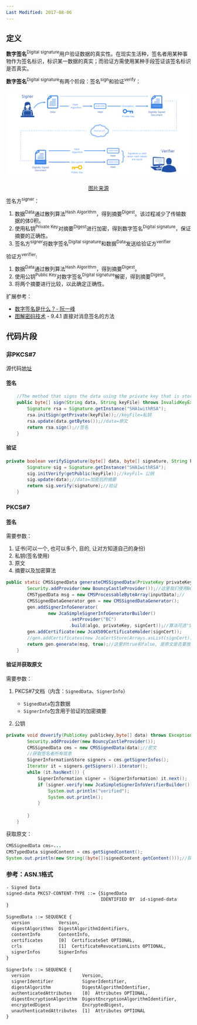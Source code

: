 ```yaml
---
Last Modified: 2017-08-06
---
```


## 定义

**数字签名**<sup>Digital signature</sup>用户验证数据的真实性。在现实生活种，签名者用某种事物作为签名标识，标识某一数据的真实；而验证方需使用某种手段签证该签名标识是否真实。

**数字签名**<sup>Digital signature</sup>有两个阶段：签名<sup>sign</sup>和验证<sup>verify</sup>：

![Image for post](https://raw.githubusercontent.com/caliburn1994/caliburn1994.github.io/master/images/image-202105300236.png)

<p style="text-align: center;"><a href="https://medium.com/@meruja/digital-signature-generation-75cc63b7e1b4">图片来源</a></p>

签名方<sup>signer</sup>：

1. 数据<sup>Data</sup>通过散列算法<sup>Hash Algorithm</sup>，得到摘要<sup>Digest</sup>。该过程减少了传输数据的体0积。
2. 使用私钥<sup>Private Key</sup>对摘要<sup>Digest</sup>进行加密，得到数字签名<sup>Digital signature</sup>，保证摘要的正确性。
3. 签名方<sup>signer</sup>将数字签名<sup>Digital signature</sup>和数据<sup>Data</sup>发送给验证方<sup>verifier</sup>

验证方<sup>verifier</sup>:

1. 数据<sup>Data</sup>通过散列算法<sup>Hash Algorithm</sup>，得到摘要<sup>Digest</sup>。
2. 使用公钥<sup>Public Key</sup>对数字签名<sup>Digital signature</sup>解密，得到摘要<sup>Digest</sup>。
3. 将两个摘要进行比较，以此确定正确性。

扩展参考：

- [数字签名是什么？- 阮一峰](http://www.ruanyifeng.com/blog/2011/08/what_is_a_digital_signature.html)
- [图解密码技术](https://www.ituring.com.cn/book/1737) -  9.4.1 直接对消息签名的方法

## 代码片段

### 非PKCS#7

源代码[地址](https://www.mkyong.com/java/java-digital-signatures-example/)

#### 签名

```java
	//The method that signs the data using the private key that is stored in keyFile path
	public byte[] sign(String data, String keyFile) throws InvalidKeyException, Exception{
		Signature rsa = Signature.getInstance("SHA1withRSA");
		rsa.initSign(getPrivate(keyFile));//keyFile=私钥
		rsa.update(data.getBytes());//data=原文
		return rsa.sign();//签名
	}
```

#### 验证

```java
private boolean verifySignature(byte[] data, byte[] signature, String keyFile) throws Exception {
		Signature sig = Signature.getInstance("SHA1withRSA");
		sig.initVerify(getPublic(keyFile));//keyFil= 公钥
		sig.update(data);//data=加密后的摘要
		return sig.verify(signature);//验证
	}
```
### PKCS#7

#### 签名

需要参数：

1.  证书(可以一个, 也可以多个, 目的, 让对方知道自己的身份)
2.  私钥(签名使用)
3.  原文
4.  摘要以及加密算法


```java
public static CMSSignedData generateCMSSignedData(PrivateKey privateKey, X509Certificate signCert, byte[] inputData, String algo)throws Exception {
		Security.addProvider(new BouncyCastleProvider());//这里我们使用BC的代码库
		CMSTypedData msg = new CMSProcessableByteArray(inputData);//
		CMSSignedDataGenerator gen = new CMSSignedDataGenerator();
		gen.addSignerInfoGenerator(
				new JcaSimpleSignerInfoGeneratorBuilder()
						.setProvider("BC")
						.build(algo, privateKey, signCert));//算法可选"SHA1withRSA"
		gen.addCertificate(new JcaX509CertificateHolder(signCert));
		//gen.addCertificates(new JcaCertStore(Arrays.asList(signCert))); 添加若干个证书时候用
		return gen.generate(msg, true);//这里的true和false, 是原文是否要放在CMSSignedData里
	}
```

#### 验证并获取原文

需要参数：

1. PKCS#7文档（内含：`SignedData`、`SignerInfo`）
   - `SignedData`包含数据
   - `SignerInfo`包含用于验证的加密摘要

2. 公钥

```java
private void doverify(PublicKey publickey,byte[] data) throws Exception {
		Security.addProvider(new BouncyCastleProvider());
		CMSSignedData cms = new CMSSignedData(data);//密文
		//获取签名者所有信息
		SignerInformationStore signers = cms.getSignerInfos();
		Iterator it = signers.getSigners().iterator();
		while (it.hasNext()) {
			SignerInformation signer = (SignerInformation) it.next();
			if (signer.verify(new JcaSimpleSignerInfoVerifierBuilder() .setProvider("BC").build(publickey))) {//共要
				System.out.println("verified");
				System.out.println();
			}

		}
	}
```

获取原文：

```java
CMSSignedData cms=...
CMSTypedData signedContent = cms.getSignedContent();
System.out.println(new String((byte[])signedContent.getContent()));//获得原文数据
```

### 参考：ASN.1格式

```
- Signed Data
signed-data PKCS7-CONTENT-TYPE ::= {SignedData
                                    IDENTIFIED BY  id-signed-data
}

SignedData ::= SEQUENCE {
  version           Version,
  digestAlgorithms  DigestAlgorithmIdentifiers,
  contentInfo       ContentInfo,
  certificates      [0]  CertificateSet OPTIONAL,
  crls              [1]  CertificateRevocationLists OPTIONAL,
  signerInfos       SignerInfos
}

SignerInfo ::= SEQUENCE {
  version                    Version,
  signerIdentifier           SignerIdentifier,
  digestAlgorithm            DigestAlgorithmIdentifier,
  authenticatedAttributes    [0]  Attributes OPTIONAL,
  digestEncryptionAlgorithm  DigestEncryptionAlgorithmIdentifier,
  encryptedDigest            EncryptedDigest,
  unauthenticatedAttributes  [1]  Attributes OPTIONAL
}
```

